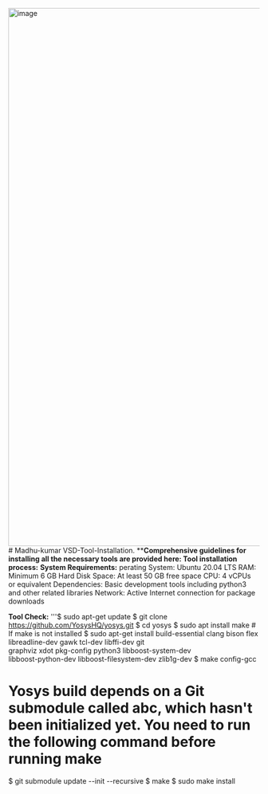<img width="1920" height="1080" alt="image" src="https://github.com/user-attachments/assets/d80ffeb9-fa34-4683-be23-74541b82066f" /># Madhu-kumar
VSD-Tool-Installation.
****Comprehensive guidelines for installing all the necessary tools are provided here:
Tool installation process:**
**System Requirements:**
    perating System: Ubuntu 20.04 LTS
    RAM: Minimum 6 GB
    Hard Disk Space: At least 50 GB free space
    CPU: 4 vCPUs or equivalent
    Dependencies: Basic development tools including python3 and other related libraries
    Network: Active Internet connection for package downloads
    
**Tool Check:**
'''$ sudo apt-get update
$ git clone https://github.com/YosysHQ/yosys.git
$ cd yosys
$ sudo apt install make               # If make is not installed
$ sudo apt-get install build-essential clang bison flex \
    libreadline-dev gawk tcl-dev libffi-dev git \
    graphviz xdot pkg-config python3 libboost-system-dev \
    libboost-python-dev libboost-filesystem-dev zlib1g-dev
$ make config-gcc
# Yosys build depends on a Git submodule called abc, which hasn't been initialized yet. You need to run the following command before running make
$ git submodule update --init --recursive
$ make 
$ sudo make install

